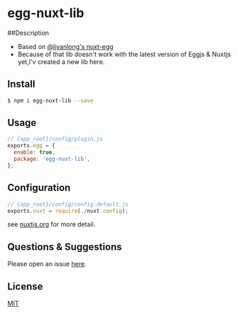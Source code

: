 # egg-nuxt-lib

##Description
- Based on [@liyanlong's nuxt-egg](https://github.com/liyanlong/nuxt-egg)
- Because of that lib doesn't work with the latest version of Eggjs & Nuxtjs yet,I'v created a new lib here.

## Install

```bash
$ npm i egg-nuxt-lib --save
```

## Usage

```js
// {app_root}/config/plugin.js
exports.egg = {
  enable: true,
  package: 'egg-nuxt-lib',
};
```

## Configuration

```js
// {app_root}/config/config.default.js
exports.nuxt = require(./nuxt.config);
```

see [nuxtjs.org](https://nuxtjs.org/guide/configuration) for more detail.

<!-- example here -->

## Questions & Suggestions

Please open an issue [here](https://github.com/doubi-NO1/egg-nuxt/issues).

## License

[MIT](LICENSE)
